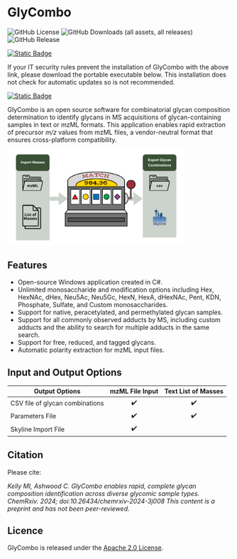 # GlyCombo
![GitHub License](https://img.shields.io/github/license/Protea-Glycosciences/GlyCombo)
![GitHub Downloads (all assets, all releases)](https://img.shields.io/github/downloads/Protea-Glycosciences/GlyCombo/total)
![GitHub Release](https://img.shields.io/github/v/release/Protea-Glycosciences/GlyCombo)

[![Static Badge](https://img.shields.io/badge/Download_GlyCombo_Installer-Automatic_Updating-058743)](https://github.com/Protea-Glycosciences/GlyCombo/releases/latest/download/GlyCombo_setup.exe)

If your IT security rules prevent the installation of GlyCombo with the above link, please download the portable executable below. This installation does not check for automatic updates so is not recommended.

[![Static Badge](https://img.shields.io/badge/Download_GlyCombo_Installer-Portable-red)](https://github.com/Protea-Glycosciences/GlyCombo/releases/latest/download/GlyCombo_Portable.exe)


GlyCombo is an open source software for combinatorial glycan composition determination to identify glycans in MS acquisitions of glycan-containing samples in text or mzML formats.
This application enables rapid extraction of precursor *m/z* values from mzML files, a vendor-neutral format that ensures cross-platform compatibility.


<img src="/abstract.png" width="400">

Features
--------
- Open-source Windows application created in C#.
- Unlimited monosaccharide and modification options including Hex, HexNAc, dHex, Neu5Ac, Neu5Gc, HexN, HexA, dHexNAc, Pent, KDN, Phosphate, Sulfate, and Custom monosaccharides.
- Support for native, peracetylated, and permethylated glycan samples.
- Support for all commonly observed adducts by MS, including custom adducts and the ability to search for multiple adducts in the same search.
- Support for free, reduced, and tagged glycans.
- Automatic polarity extraction for mzML input files.

Input and Output Options
--------
| Output Options					 | mzML File Input    | Text List of Masses  |
|------------------------------------|:------------------:|:-------------------: |
| CSV file of glycan combinations    | :heavy_check_mark: | :heavy_check_mark: 	 | 
| Parameters File                    | :heavy_check_mark: |	:heavy_check_mark:   |
| Skyline Import File			     | :heavy_check_mark: |				         |


Citation
--------
Please cite:

*Kelly MI, Ashwood C. GlyCombo enables rapid, complete glycan composition identification across diverse glycomic sample types. ChemRxiv. 2024; doi:10.26434/chemrxiv-2024-3j008  This content is a preprint and has not been peer-reviewed.*

Licence
-------
GlyCombo is released under the [Apache 2.0 License](LICENSE).
